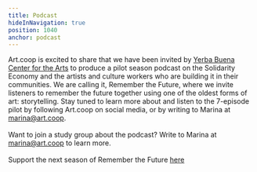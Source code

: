 ```yaml
---
title: Podcast
hideInNavigation: true
position: 1040
anchor: podcast
---
```

Art.coop is excited to share that we have been invited by [Yerba Buena Center for the Arts](https://ybca.org/) to produce a pilot season podcast on the Solidarity Economy and the artists and culture workers who are building it in their communities. We are calling it, Remember the Future, where we invite listeners to remember the future together using one of the oldest forms of art: storytelling. Stay tuned to learn more about and listen to the 7-episode pilot by following Art.coop on social media, or by writing to Marina at marina@art.coop.\
\
W﻿ant to join a study group about the podcast? Write to Marina at marina@art.coop to learn more.\
\
S﻿upport the next season of Remember the Future [here](https://opencollective.com/art_coop/projects/podcastseason/donate)